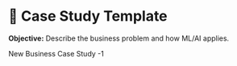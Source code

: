 # 🧠 Case Study Template

**Objective:**
Describe the business problem and how ML/AI applies.

New Business Case Study -1
